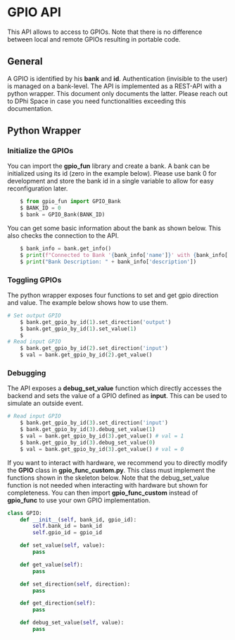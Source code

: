 # GPIO API

This API allows to access to GPIOs. Note that there is no difference between local and remote GPIOs resulting in portable code.

## General

A GPIO is identified by his **bank** and **id**. Authentication (invisible to the user) is managed on a bank-level.
The API is implemented as a REST-API with a python wrapper. This document only documents the latter. Please reach out to DPhi Space in case you need functionalities exceeding this documentation.

## Python Wrapper

### Initialize the GPIOs

You can import the **gpio_fun** library and create a bank. A bank can be initialized using its id (zero in the example below). Please use bank 0 for development and store the bank id in a single variable to allow for easy reconfiguration later.

```python
    $ from gpio_fun import GPIO_Bank
    $ BANK_ID = 0
    $ bank = GPIO_Bank(BANK_ID)
```

You can get some basic information about the bank as shown below. This also checks the connection to the API.

```python
    $ bank_info = bank.get_info()
    $ print(f"Connected to Bank '{bank_info['name']}' with {bank_info['gpios']} GPIOs")
    $ print("Bank Description: " + bank_info['description'])
```

### Toggling GPIOs

The python wrapper exposes four functions to set and get gpio direction and value. The example below shows how to use them.

```python
# Set output GPIO
    $ bank.get_gpio_by_id(1).set_direction('output')
    $ bank.get_gpio_by_id(1).set_value(1)
    $
# Read input GPIO
    $ bank.get_gpio_by_id(2).set_direction('input')
    $ val = bank.get_gpio_by_id(2).get_value()
```

### Debugging

The API exposes a **debug_set_value** function which directly accesses the backend and sets the value of a GPIO defined as **input**. This can be used to simulate an outside event.

```python
# Read input GPIO
    $ bank.get_gpio_by_id(3).set_direction('input')
    $ bank.get_gpio_by_id(3).debug_set_value(1)
    $ val = bank.get_gpio_by_id(3).get_value() # val = 1
    $ bank.get_gpio_by_id(3).debug_set_value(0)
    $ val = bank.get_gpio_by_id(3).get_value() # val = 0
```

If you want to interact with hardware, we recommend you to directly modify the **GPIO** class in **gpio_func_custom.py**. This class must implement the functions shown in the skeleton below. Note that the debug_set_value function is not needed when interacting with hardware but shown for completeness.
You can then import **gpio_func_custom** instead of **gpio_func** to use your own GPIO implementation.

```python
class GPIO:
    def __init__(self, bank_id, gpio_id):
        self.bank_id = bank_id
        self.gpio_id = gpio_id

    def set_value(self, value):
        pass

    def get_value(self):
        pass

    def set_direction(self, direction):
        pass

    def get_direction(self):
        pass

    def debug_set_value(self, value):
        pass

```
